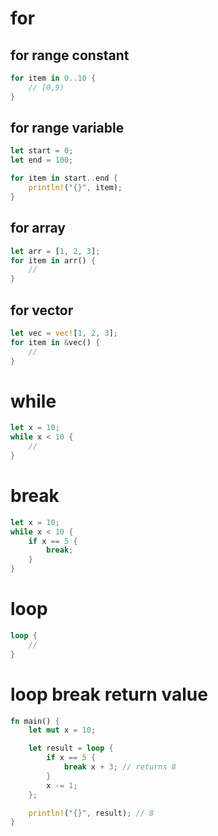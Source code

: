 # for

## for range constant

```rs
for item in 0..10 {
    // [0,9)
}
```

## for range variable

```rs
let start = 0;
let end = 100;

for item in start..end {
    println!("{}", item);
}
```

## for array

```rs
let arr = [1, 2, 3];
for item in arr() {
    //
}
```

## for vector

```rs
let vec = vec![1, 2, 3];
for item in &vec() {
    //
}
```

# while

```rs
let x = 10;
while x < 10 {
    //
}
```

# break

```rs
let x = 10;
while x < 10 {
    if x == 5 {
        break;
    }
}
```

# loop

```rs
loop {
    //
}
```

# loop break return value

```rs
fn main() {
    let mut x = 10;

    let result = loop {
        if x == 5 {
            break x + 3; // returns 8
        }
        x -= 1;
    };

    println!("{}", result); // 8
}
```
